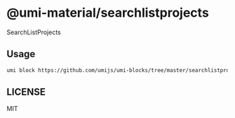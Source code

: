 # @umi-material/searchlistprojects

SearchListProjects

## Usage

```sh
umi block https://github.com/umijs/umi-blocks/tree/master/searchlistprojects
```

## LICENSE

MIT
